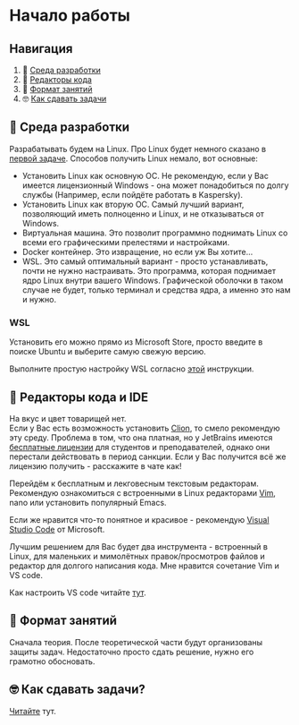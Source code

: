 # Начало работы

## Навигация
1) 🐧 [Среда разработки](#начало-работы)
2) 👷 [Редакторы кода](#редакторы-кода-и-ide)
3) 📒 [Формат занятий](#формат-занятий)
4) 🤓 [Как сдавать задачи](#как-сдавать-задачи)

## 🐧 Среда разработки
Разрабатывать будем на Linux. Про Linux будет немного сказано в [первой задаче](../tasks/linux/). Способов получить Linux немало, вот основные:
- Установить Linux как основную ОС. Не рекомендую, если у Вас имеется лицензионный Windows - она может понадобиться по долгу службы (Например, если пойдёте работать в Kaspersky).
- Установить Linux как вторую ОС. Самый лучший вариант, позволяющий иметь полноценно и Linux, и не отказываться от Windows.
- Виртуальная машина. Это позволит программно поднимать Linux со всеми его графическими прелестями и настройками.
- Docker контейнер. Это извращение, но если уж Вы хотите...
- WSL. Это самый оптимальный вариант - просто устанавливать, почти не нужно настраивать. Это программа, которая поднимает ядро Linux внутри вашего Windows. Графической оболочки в таком случае не будет, только терминал и средства ядра, а именно это нам и нужно.

### WSL
Установить его можно прямо из Microsoft Store, просто введите в поиске Ubuntu и выберите самую свежую версию.

Выполните простую настройку WSL согласно [этой](https://learn.microsoft.com/ru-ru/windows/wsl/setup/environment) инструкции.

## 👷 Редакторы кода и IDE
На вкус и цвет товарищей нет. </br>
Если у Вас есть возможность установить [Clion](https://www.jetbrains.com/clion/download/#section=windows), то смело рекомендую эту среду. Проблема в том, что она платная, но у JetBrains имеются [бесплатные лицензии](https://www.jetbrains.com/community/education/#students) для студентов и преподавателей, однако они перестали действовать в период санкции. Если у Вас получится всё же лицензию получить - расскажите в чате как!

Перейдём к бесплатным и лекговесным текстовым редакторам. 
Рекомендую ознакомиться с встроенными в Linux редакторами [Vim](https://losst.pro/kak-polzovatsya-tekstovym-redaktorom-vim), nano или установить популярный Emacs.

Если же нравится что-то понятное и красивое - рекомендую [Visual Studio Code](https://code.visualstudio.com/) от Microsoft.

Лучшим решением для Вас будет два инструмента - встроенный в Linux, для маленьких и мимолётных правок/просмотров файлов и редактор для долгого написания кода. Мне нравится сочетание Vim и VS code.

Как настроить VS code читайте [тут](vscode.md).

## 📒 Формат занятий

Сначала теория. После теоретической части будут организованы защиты задач. Недостаточно просто сдать решение, нужно его грамотно обосновать.

## 🤓 Как сдавать задачи?
[Читайте](ci.md) тут.